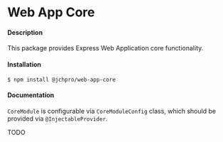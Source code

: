 # Web App Core

#### Description

This package provides Express Web Application core functionality.

#### Installation

```
$ npm install @jchpro/web-app-core
```

#### Documentation

`CoreModule` is configurable via `CoreModuleConfig` class, which should be provided via `@InjectableProvider`.

TODO
